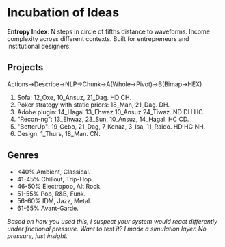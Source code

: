 # Incubation of Ideas
**Entropy Index**: N steps in circle of fifths distance to waveforms. Income complexity across different contexts. Built for entrepreneurs and institutional designers.

<h2>Projects</h2>

Actions→Describe→NLP→Chunk→A(Whole→Pivot)→B(Bimap→HEX)

1. Sofa: 12_Oxe, 10_Ansuz, 21_Dag. HD CH.
2. Poker strategy with static priors: 18_Man, 21_Dag. DH.
3. Adobe plugin: 14_Hagal 13_Ehwaz 10_Ansuz 24_Tiwaz. ND DH HC.
4. "Recon-ng": 13_Ehwaz, 23_Sun, 10_Ansuz, 14_Hagal. HC CD.
5. "BetterUp": 19_Gebo, 21_Dag, 7_Kenaz, 3_Isa, 11_Raido. HD HC NH.
6. Design: 1_Thurs, 18_Man. CN. 

<h2>Genres</h2>

* <40% Ambient, Classical. 
* 41-45% Chillout, Trip-Hop.
* 46-50% Electropop, Alt Rock.
* 51-55% Pop, R&B, Funk. 
* 56-60% IDM, Jazz, Metal. 
* 61-65% Avant-Garde.

*Based on how you used this, I suspect your system would react differently under frictional pressure. Want to test it? I made a simulation layer. No pressure, just insight.*
